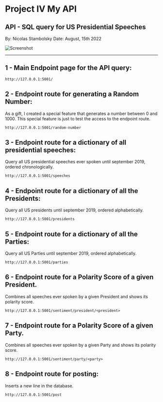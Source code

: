 # Project IV My API
## API - SQL query for US Presidential Speeches

By: Nicolas Stambolsky
Date: August, 15th 2022

![Screenshot](https://github.com/nico-stan/Project-IV/blob/main/images/waving_eagle.gif)
________________________________________________

## 1 - Main Endpoint page for the API query:
    http://127.0.0.1:5001/


## 2 - Endpoint route for generating a Random Number:
As a gift, I created a special feature that generates a number between 0 and 1000.
This special feature is just to test the access to the endpoint route.

    http://127.0.0.1:5001/random-number 

## 3 - Endpoint route for a dictionary of all presidential speeches:
Query all US presidential speeches ever spoken until september 2019, ordered chronologically.

    http://127.0.0.1:5001/speeches
    
## 4 - Endpoint route for a dictionary of all the Presidents:
Query all US presidents until september 2019, ordered alphabetically.

    http://127.0.0.1:5001/presidents
    
## 5 - Endpoint route for a dictionary of all the Parties:
Query all US Parties until september 2019, ordered alphabetically.

    http://127.0.0.1:5001/parties
    
## 6 - Endpoint route for a Polarity Score of a given President.
Combines all speeches ever spoken by a given President and shows its polarity score.

    http://127.0.0.1:5001/sentiment/president/<president>
  
## 7 - Endpoint route for a Polarity Score of a given Party.
Combines all speeches ever spoken by a given Party and shows its polarity score.

    http://127.0.0.1:5001/sentiment/party/<party>
    
## 8 - Endpoint route for posting:
Inserts a new line in the database.
 
    http://127.0.0.1:5001/post
